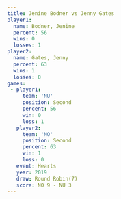 ```yaml
---
title: Jenine Bodner vs Jenny Gates
player1:              
  name: Bodner, Jenine
  percent: 56         
  wins: 0             
  losses: 1           
player2:              
  name: Gates, Jenny  
  percent: 63         
  wins: 1             
  losses: 0           
games:
 - player1:          
     team: 'NU'      
     position: Second
     percent: 56     
     win: 0          
     loss: 1         
   player2:          
     team: 'NO'      
     position: Second
     percent: 63     
     win: 1          
     loss: 0         
   event: Hearts       
   year: 2019          
   draw: Round Robin(7)
   score: NO 9 - NU 3  
---
```

